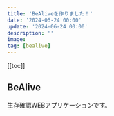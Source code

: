 ```yaml
---
title: 'BeAliveを作りました！'
date: '2024-06-24 00:00'
update: '2024-06-24 00:00'
description: ''
image:
tag: [bealive]
---
```


[[toc]]

## BeAlive

生存確認WEBアプリケーションです。
